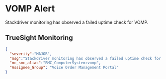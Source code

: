 # VOMP Alert
Stackdriver monitoring has observed a failed uptime check for VOMP.

## TrueSight Monitoring
```json
{
  "severity":"MAJOR",
  "msg":"Stackdriver monitoring has observed a failed uptime check for VOMP.",
  "mc_smc_alias":"BMC_ComputerSystem:vomp",
  "Assignee_Group": "Voice Order Management Portal"
}
```
